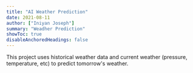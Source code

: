 ```yaml
---
title: "AI Weather Prediction"
date: 2021-08-11
author: ["Iniyan Joseph"]
summary: "Weadher Prediction"
showToc: true
disableAnchoredHeadings: false
---
```

This project uses historical weather data and current weather (pressure, temperature, etc) to predict tomorrow's weather. 
